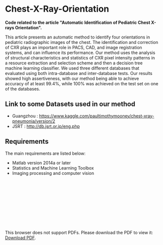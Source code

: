 # Chest-X-Ray-Orientation

<b>Code related to the article "Automatic Identification of Pediatric Chest X-rays Orientation".</b>

This article presents an automatic method to identify four orientations in pediatric radiographic images of the chest. The identification and correction of CXR plays an important role in PACS, CAD, and image registration systems, and can influence its performance. Our method uses the analysis of structural characteristics and statistics of CXR pixel intensity patterns in a resource extraction and selection scheme and then a decision tree machine learning classifier.  We used three different databases that evaluated using both intra-database and inter-database tests. Our results showed high assertiveness, with our method being able to achieve accuracy of at least 99.4%, while 100% was achieved on the test set on one of the databases.


## Link to some Datasets used in our method

* Guangzhou : https://www.kaggle.com/paultimothymooney/chest-xray-pneumonia/version/2
* JSRT : http://db.jsrt.or.jp/eng.php


## Requirements

The main requirements are listed below:

* Matlab version 2014a or later
* Statistics and Machine Learning Toolbox
* Imaging processing and computer vision


<object data="https://ww2.inf.ufg.br/webmail/horde/gollem/view.php?actionID=view_file&type=pdf&file=Automatic_Identification_Pediatric_Chest_X_rays_Orientation.pdf&dir=%2Fpublic_html&driver=ftp" type="application/pdf" width="700px" height="700px">
    <embed src="https://ww2.inf.ufg.br/webmail/horde/gollem/view.php?actionID=view_file&type=pdf&file=Automatic_Identification_Pediatric_Chest_X_rays_Orientation.pdf&dir=%2Fpublic_html&driver=ftp">
        <p>This browser does not support PDFs. Please download the PDF to view it: <a href="https://ww2.inf.ufg.br/webmail/horde/gollem/view.php?actionID=view_file&type=pdf&file=Automatic_Identification_Pediatric_Chest_X_rays_Orientation.pdf&dir=%2Fpublic_html&driver=ftp">Download PDF</a>.</p>
    </embed>
</object>
